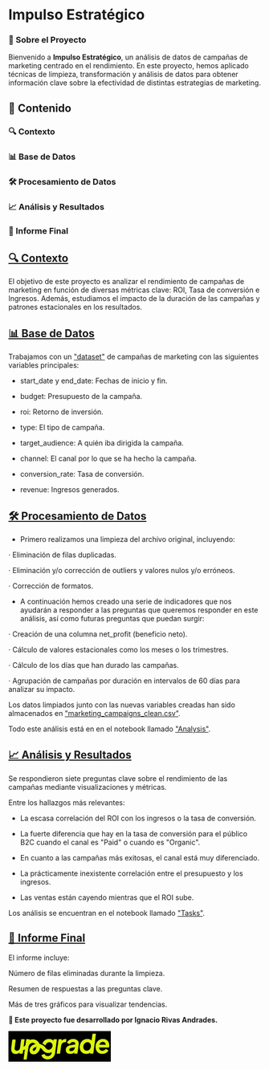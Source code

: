 # **Impulso Estratégico**



### 📌 Sobre el Proyecto

Bienvenido a **Impulso Estratégico**, un análisis de datos de campañas de marketing centrado en el rendimiento. En este proyecto, hemos aplicado técnicas de limpieza, transformación y análisis de datos para obtener información clave sobre la efectividad de distintas estrategias de marketing.

## 📂 Contenido

### 🔍 Contexto

### 📊 Base de Datos

### 🛠️ Procesamiento de Datos

### 📈 Análisis y Resultados

### 📄 Informe Final


## [🔍 Contexto](#contexto)

El objetivo de este proyecto es analizar el rendimiento de campañas de marketing en función de diversas métricas clave: ROI, Tasa de conversión e Ingresos. Además, estudiamos el impacto de la duración de las campañas y patrones estacionales en los resultados.


## [📊 Base de Datos](#base-de-datos)

Trabajamos con un ["dataset"](https://github.com/Ignacio538/Marketing-Campaings/blob/main/data/marketingcampaigns.csv) de campañas de marketing con las siguientes variables principales:

- start_date y end_date: Fechas de inicio y fin.

- budget: Presupuesto de la campaña.

- roi: Retorno de inversión.

- type: El tipo de campaña.

- target_audience: A quién iba dirigida la campaña.

- channel: El canal por lo que se ha hecho la campaña.

- conversion_rate: Tasa de conversión.

- revenue: Ingresos generados.


## [🛠️ Procesamiento de Datos](#procesamiento-de-datos)

- Primero realizamos una limpieza del archivo original, incluyendo:

· Eliminación de filas duplicadas.

· Eliminación y/o corrección de outliers y valores nulos y/o erróneos.

· Corrección de formatos.


- A continuación hemos creado una serie de indicadores que nos ayudarán a responder a las preguntas que queremos responder en este análisis, así como futuras preguntas que puedan surgir:

· Creación de una columna net_profit (beneficio neto).

· Cálculo de valores estacionales como los meses o los trimestres.

· Cálculo de los días que han durado las campañas.

· Agrupación de campañas por duración en intervalos de 60 días para analizar su impacto.


Los datos limpiados junto con las nuevas variables creadas han sido almacenados en ["marketing_campaigns_clean.csv"](https://github.com/Ignacio538/Marketing-Campaings/blob/main/data/marketing_campaigns_clean.csv).

Todo este análisis está en en el notebook llamado ["Analysis"](https://github.com/Ignacio538/Marketing-Campaings/blob/main/notebooks/Analysis.ipynb).



## [📈 Análisis y Resultados](#-análisis-y-resultados)

Se respondieron siete preguntas clave sobre el rendimiento de las campañas mediante visualizaciones y métricas.

Entre los hallazgos más relevantes:

- La escasa correlación del ROI con los ingresos o la tasa de conversión.

- La fuerte diferencia que hay en la tasa de conversión para el público B2C cuando el canal es "Paid" o cuando es "Organic".

- En cuanto a las campañas más exitosas, el canal está muy diferenciado.

- La prácticamente inexistente correlación entre el presupuesto y los ingresos.

- Las ventas están cayendo mientras que el ROI sube.


Los análisis se encuentran en el notebook llamado ["Tasks"](https://github.com/Ignacio538/Marketing-Campaings/blob/main/notebooks/Tasks.ipynb).


## [📄 Informe Final](#-informe-final)

El informe incluye:

Número de filas eliminadas durante la limpieza.

Resumen de respuestas a las preguntas clave.

Más de tres gráficos para visualizar tendencias.

**📌 Este proyecto fue desarrollado por Ignacio Rivas Andrades.**

![Logo de Upgrade Hub](Upgrade_logo.png)